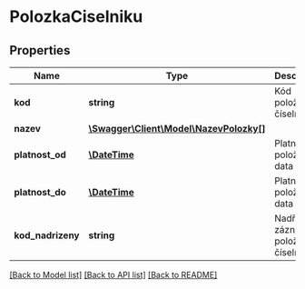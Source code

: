 # PolozkaCiselniku

## Properties
Name | Type | Description | Notes
------------ | ------------- | ------------- | -------------
**kod** | **string** | Kód položky číselníku | [optional] 
**nazev** | [**\Swagger\Client\Model\NazevPolozky[]**](NazevPolozky.md) |  | [optional] 
**platnost_od** | [**\DateTime**](\DateTime.md) | Platnost položky od data | [optional] 
**platnost_do** | [**\DateTime**](\DateTime.md) | Platnost položky do data | [optional] 
**kod_nadrizeny** | **string** | Nadřízený záznam položky číselníku | [optional] 

[[Back to Model list]](../../README.md#documentation-for-models) [[Back to API list]](../../README.md#documentation-for-api-endpoints) [[Back to README]](../../README.md)

